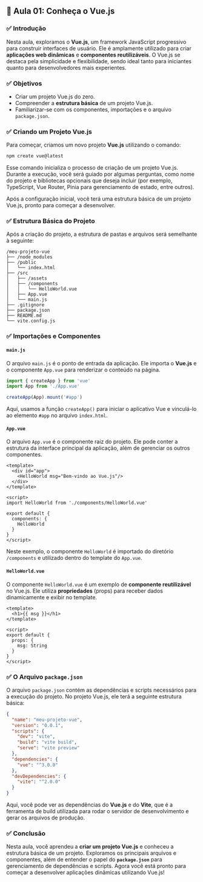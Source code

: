 ## 📝 Aula 01: Conheça o Vue.js

### ✅ Introdução

Nesta aula, exploramos o **Vue.js**, um framework JavaScript progressivo para construir interfaces de usuário. Ele é amplamente utilizado para criar **aplicações web dinâmicas** e **componentes reutilizáveis**. O Vue.js se destaca pela simplicidade e flexibilidade, sendo ideal tanto para iniciantes quanto para desenvolvedores mais experientes.

### ✅ Objetivos

- Criar um projeto Vue.js do zero.
- Compreender a **estrutura básica** de um projeto Vue.js.
- Familiarizar-se com os componentes, importações e o arquivo `package.json`.

### ✅ Criando um Projeto Vue.js

Para começar, criamos um novo projeto **Vue.js** utilizando o comando:

```bash
npm create vue@latest
```

Esse comando inicializa o processo de criação de um projeto Vue.js. Durante a execução, você será guiado por algumas perguntas, como nome do projeto e bibliotecas opcionais que deseja incluir (por exemplo, TypeScript, Vue Router, Pinia para gerenciamento de estado, entre outros).

Após a configuração inicial, você terá uma estrutura básica de um projeto Vue.js, pronto para começar a desenvolver.

### ✅ Estrutura Básica do Projeto

Após a criação do projeto, a estrutura de pastas e arquivos será semelhante à seguinte:

```
/meu-projeto-vue
├── /node_modules
├── /public
│   └── index.html
├── /src
│   ├── /assets
│   ├── /components
│   │   └── HelloWorld.vue
│   ├── App.vue
│   └── main.js
├── .gitignore
├── package.json
├── README.md
└── vite.config.js
```

### ✅ Importações e Componentes

#### `main.js`

O arquivo `main.js` é o ponto de entrada da aplicação. Ele importa o **Vue.js** e o componente `App.vue` para renderizar o conteúdo na página.

```javascript
import { createApp } from 'vue'
import App from './App.vue'

createApp(App).mount('#app')
```

Aqui, usamos a função `createApp()` para iniciar o aplicativo Vue e vinculá-lo ao elemento `#app` no arquivo `index.html`.

#### `App.vue`

O arquivo `App.vue` é o componente raiz do projeto. Ele pode conter a estrutura da interface principal da aplicação, além de gerenciar os outros componentes.

```vue
<template>
  <div id="app">
    <HelloWorld msg="Bem-vindo ao Vue.js"/>
  </div>
</template>

<script>
import HelloWorld from './components/HelloWorld.vue'

export default {
  components: {
    HelloWorld
  }
}
</script>
```

Neste exemplo, o componente `HelloWorld` é importado do diretório `/components` e utilizado dentro do template do `App.vue`.

#### `HelloWorld.vue`

O componente `HelloWorld.vue` é um exemplo de **componente reutilizável** no Vue.js. Ele utiliza **propriedades** (props) para receber dados dinamicamente e exibir no template.

```vue
<template>
  <h1>{{ msg }}</h1>
</template>

<script>
export default {
  props: {
    msg: String
  }
}
</script>
```

### ✅ O Arquivo `package.json`

O arquivo `package.json` contém as dependências e scripts necessários para a execução do projeto. No projeto Vue.js, ele terá a seguinte estrutura básica:

```json
{
  "name": "meu-projeto-vue",
  "version": "0.0.1",
  "scripts": {
    "dev": "vite",
    "build": "vite build",
    "serve": "vite preview"
  },
  "dependencies": {
    "vue": "^3.0.0"
  },
  "devDependencies": {
    "vite": "^2.0.0"
  }
}
```

Aqui, você pode ver as dependências do **Vue.js** e do **Vite**, que é a ferramenta de build utilizada para rodar o servidor de desenvolvimento e gerar os arquivos de produção.

### ✅ Conclusão

Nesta aula, você aprendeu a **criar um projeto Vue.js** e conheceu a estrutura básica de um projeto. Exploramos os principais arquivos e componentes, além de entender o papel do **`package.json`** para gerenciamento de dependências e scripts. Agora você está pronto para começar a desenvolver aplicações dinâmicas utilizando Vue.js!